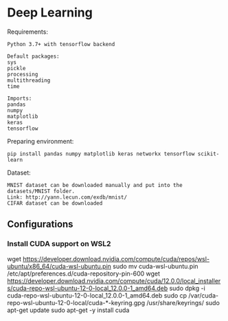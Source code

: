# Deep Learning

Requirements:
    
    Python 3.7+ with tensorflow backend

    Default packages:
    sys
    pickle
    processing
	multithreading
    time

    Imports:
    pandas
    numpy    
    matplotlib
    keras
    tensorflow

Preparing environment:

    pip install pandas numpy matplotlib keras networkx tensorflow scikit-learn

Dataset:

    MNIST dataset can be downloaded manually and put into the datasets/MNIST folder.
    Link: http://yann.lecun.com/exdb/mnist/
    CIFAR dataset can be downloaded 

## Configurations

### Install CUDA support on WSL2

wget https://developer.download.nvidia.com/compute/cuda/repos/wsl-ubuntu/x86_64/cuda-wsl-ubuntu.pin
sudo mv cuda-wsl-ubuntu.pin /etc/apt/preferences.d/cuda-repository-pin-600
wget https://developer.download.nvidia.com/compute/cuda/12.0.0/local_installers/cuda-repo-wsl-ubuntu-12-0-local_12.0.0-1_amd64.deb
sudo dpkg -i cuda-repo-wsl-ubuntu-12-0-local_12.0.0-1_amd64.deb
sudo cp /var/cuda-repo-wsl-ubuntu-12-0-local/cuda-*-keyring.gpg /usr/share/keyrings/
sudo apt-get update
sudo apt-get -y install cuda
